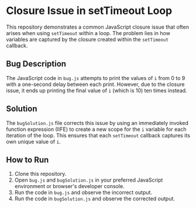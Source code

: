 # Closure Issue in setTimeout Loop

This repository demonstrates a common JavaScript closure issue that often arises when using `setTimeout` within a loop. The problem lies in how variables are captured by the closure created within the `setTimeout` callback.

## Bug Description

The JavaScript code in `bug.js` attempts to print the values of `i` from 0 to 9 with a one-second delay between each print. However, due to the closure issue, it ends up printing the final value of `i` (which is 10) ten times instead.

## Solution

The `bugSolution.js` file corrects this issue by using an immediately invoked function expression (IIFE) to create a new scope for the `i` variable for each iteration of the loop. This ensures that each `setTimeout` callback captures its own unique value of `i`.

## How to Run

1. Clone this repository.
2. Open `bug.js` and `bugSolution.js` in your preferred JavaScript environment or browser's developer console.
3. Run the code in `bug.js` and observe the incorrect output.
4. Run the code in `bugSolution.js` and observe the corrected output.